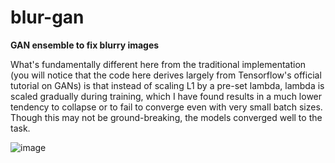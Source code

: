 # blur-gan
**GAN ensemble to fix blurry images**

What's fundamentally different here from the traditional implementation (you will notice that the code here derives largely from Tensorflow's official tutorial on GANs) is that instead of scaling L1 by a pre-set lambda, lambda is scaled gradually during training, which I have found results in a much lower tendency to collapse or to fail to converge even with very small batch sizes. Though this may not be ground-breaking, the models converged well to the task.

![image](https://github.com/amancapy/blur-gan/assets/111729660/b6ec0651-e608-4704-98af-93af8edb0577)
